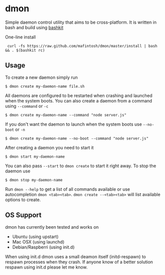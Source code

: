 # dmon

Simple daemon control utility that aims to be cross-platform.
It is written in bash and build using [bashkit](https://github.com/mafintosh/bashkit)

One-line install

	 curl -fs https://raw.github.com/mafintosh/dmon/master/install | bash && . $(bashkit rc)

## Usage

To create a new daemon simply run

	$ dmon create my-daemon-name file.sh

All daemons are configured to be restarted when crashing and launched when the system boots.
You can also create a daemon from a command using `--command` or `-c`

	$ dmon create my-daemon-name --command "node server.js"

If you don't want the daemon to launch when the system boots use `--no-boot` or `-n`

	$ dmon create my-daemon-name --no-boot --command "node server.js"

After creating a daemon you need to start it

	$ dmon start my-daemon-name

You can also pass `--start` to `dmon create` to start it right away.
To stop the daemon use

	$ dmon stop my-daemon-name

Run `dmon --help` to get a list of all commands available or use autocompletion `dmon <tab><tab>`.
`dmon create --<tab><tab>` will list available options to create.

## OS Support

dmon has currently been tested and works on

* Ubuntu (using upstart)
* Mac OSX (using launchd)
* Debian/Raspberri (using init.d)

When using init.d dmon uses a small deamon itself (initd-respawn) to respawn processes when they crash.
If anyone know of a better solution respawn using init.d please let me know.